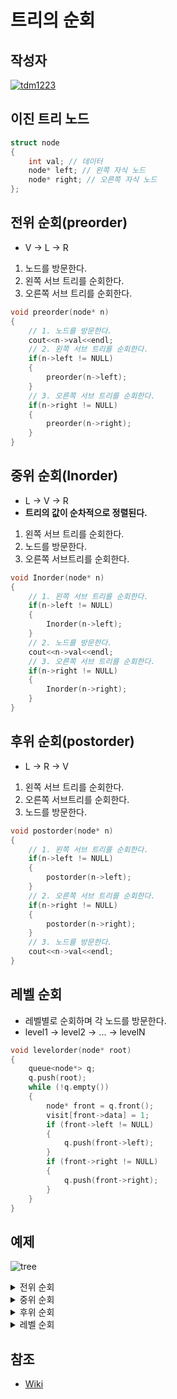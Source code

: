 # **트리의 순회**

## 작성자
[![tdm1223](https://avatars1.githubusercontent.com/u/21440957?s=100&v=4)](https://github.com/tdm1223)

## 이진 트리 노드
```cpp
struct node
{
    int val; // 데이터
    node* left; // 왼쪽 자식 노드
    node* right; // 오른쪽 자식 노드
};
```
## 전위 순회(preorder)
- V -> L -> R
1. 노드를 방문한다.
2. 왼쪽 서브 트리를 순회한다.
3. 오른쪽 서브 트리를 순회한다.
```cpp
void preorder(node* n)
{
    // 1. 노드를 방문한다.
    cout<<n->val<<endl;
    // 2. 왼쪽 서브 트리를 순회한다.
    if(n->left != NULL)
    {
        preorder(n->left);
    } 
    // 3. 오른쪽 서브 트리를 순회한다.
    if(n->right != NULL)
    {
        preorder(n->right);
    }   
}
```
## 중위 순회(Inorder)
- L -> V -> R
- **트리의 값이 순차적으로 정렬된다.**
1. 왼쪽 서브 트리를 순회한다.
2. 노드를 방문한다.
3. 오른쪽 서브트리를 순회한다.
```cpp
void Inorder(node* n)
{
    // 1. 왼쪽 서브 트리를 순회한다.
    if(n->left != NULL)
    {
        Inorder(n->left);
    } 
    // 2. 노드를 방문한다.
    cout<<n->val<<endl;
    // 3. 오른쪽 서브 트리를 순회한다.
    if(n->right != NULL)
    {
        Inorder(n->right);
    }   
}
```
## 후위 순회(postorder)
- L -> R -> V
1. 왼쪽 서브 트리를 순회한다.
2. 오른쪽 서브트리를 순회한다.
3. 노드를 방문한다.
```cpp
void postorder(node* n)
{
    // 1. 왼쪽 서브 트리를 순회한다.
    if(n->left != NULL)
    {
        postorder(n->left);
    } 
    // 2. 오른쪽 서브 트리를 순회한다.
    if(n->right != NULL)
    {
        postorder(n->right);
    }   
    // 3. 노드를 방문한다.
    cout<<n->val<<endl;
}
```
## 레벨 순회
- 레벨별로 순회하며 각 노드를 방문한다.
- level1 -> level2 -> ... -> levelN
```cpp
void levelorder(node* root)
{
    queue<node*> q;
    q.push(root);
    while (!q.empty())
    {
        node* front = q.front();
        visit[front->data] = 1;
        if (front->left != NULL)
        {
            q.push(front->left);
        }
        if (front->right != NULL)
        {
            q.push(front->right);
        }
    }
}

```
## 예제
![tree](https://user-images.githubusercontent.com/21440957/65881994-3f39d180-e3cf-11e9-8068-f6b5b2e87f8a.png)

<details close> <summary> 전위 순회 </summary>

- F, B, A, D, C, E, G, I, H 

</details>
<details close> <summary> 중위 순회 </summary>

- A, B, C, D, E, F, G, H, I 

</details>
<details close> <summary> 후위 순회 </summary>

- A, C, E, D, B, H, I, G, F

</details>
<details close> <summary> 레벨 순회 </summary>

- F, B, G, A, D, I, C, E, H

</details>

## 참조
- [Wiki](https://ko.wikipedia.org/wiki/%ED%8A%B8%EB%A6%AC_%EC%88%9C%ED%9A%8C)
